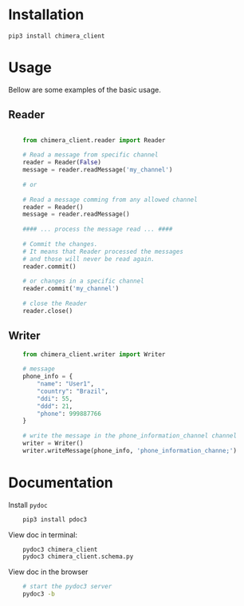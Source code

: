 # Installation

    pip3 install chimera_client

# Usage

Bellow are some examples of the basic usage.

## Reader
```python

    from chimera_client.reader import Reader
    
    # Read a message from specific channel
    reader = Reader(False)
    message = reader.readMessage('my_channel')
    
    # or
    
    # Read a message comming from any allowed channel
    reader = Reader()
    message = reader.readMessage()
    
    #### ... process the message read ... ####
    
    # Commit the changes.
    # It means that Reader processed the messages
    # and those will never be read again.
    reader.commit()
    
    # or changes in a specific channel
    reader.commit('my_channel')
    
    # close the Reader
    reader.close()
```

## Writer
```python
    from chimera_client.writer import Writer
    
    # message
    phone_info = {
        "name": "User1",
        "country": "Brazil",
        "ddi": 55,
        "ddd": 21,
        "phone": 999887766
    }
    
    # write the message in the phone_information_channel channel
    writer = Writer()
    writer.writeMessage(phone_info, 'phone_information_channe;')
```

# Documentation

Install `pydoc`
```bash
    pip3 install pdoc3
```

View doc in terminal:
```bash
    pydoc3 chimera_client
    pydoc3 chimera_client.schema.py
```
View doc in the browser
```bash
    # start the pydoc3 server
    pydoc3 -b
```